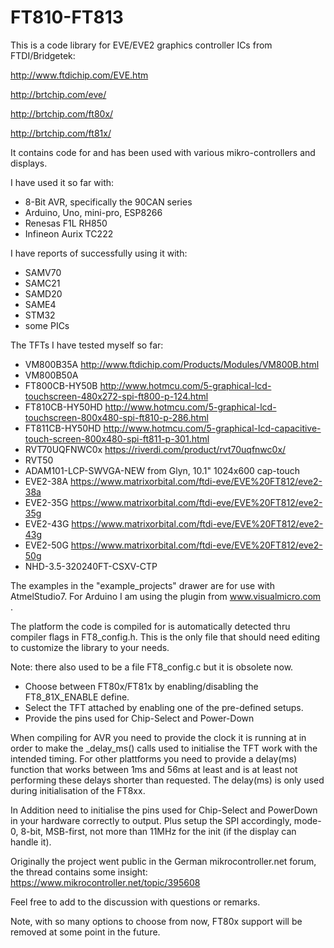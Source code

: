 # FT810-FT813
This is a code library for EVE/EVE2 graphics controller ICs from FTDI/Bridgetek:

http://www.ftdichip.com/EVE.htm

http://brtchip.com/eve/

http://brtchip.com/ft80x/

http://brtchip.com/ft81x/

It contains code for and has been used with various mikro-controllers and displays.

I have used it so far with:

- 8-Bit AVR, specifically the 90CAN series
- Arduino, Uno, mini-pro, ESP8266
- Renesas F1L RH850
- Infineon Aurix TC222

I have reports of successfully using it with:

- SAMV70
- SAMC21
- SAMD20
- SAME4
- STM32
- some PICs

The TFTs I have tested myself so far:

- VM800B35A http://www.ftdichip.com/Products/Modules/VM800B.html
- VM800B50A
- FT800CB-HY50B http://www.hotmcu.com/5-graphical-lcd-touchscreen-480x272-spi-ft800-p-124.html
- FT810CB-HY50HD http://www.hotmcu.com/5-graphical-lcd-touchscreen-800x480-spi-ft810-p-286.html
- FT811CB-HY50HD  http://www.hotmcu.com/5-graphical-lcd-capacitive-touch-screen-800x480-spi-ft811-p-301.html
- RVT70UQFNWC0x https://riverdi.com/product/rvt70uqfnwc0x/
- RVT50
- ADAM101-LCP-SWVGA-NEW from Glyn, 10.1" 1024x600 cap-touch
- EVE2-38A https://www.matrixorbital.com/ftdi-eve/EVE%20FT812/eve2-38a
- EVE2-35G https://www.matrixorbital.com/ftdi-eve/EVE%20FT812/eve2-35g
- EVE2-43G https://www.matrixorbital.com/ftdi-eve/EVE%20FT812/eve2-43g
- EVE2-50G https://www.matrixorbital.com/ftdi-eve/EVE%20FT812/eve2-50g
- NHD-3.5-320240FT-CSXV-CTP

The examples in the "example_projects" drawer are for use with AtmelStudio7. For Arduino I am using the plugin from www.visualmicro.com .

The platform the code is compiled for is automatically detected thru compiler flags in FT8_config.h. This is the only file that should need editing to customize the library to your needs.

Note: there also used to be a file FT8_config.c but it is obsolete now.

- Choose between FT80x/FT81x by enabling/disabling the FT8_81X_ENABLE define.
- Select the TFT attached by enabling one of the pre-defined setups.
- Provide the pins used for Chip-Select and Power-Down

When compiling for AVR you need to provide the clock it is running at in order to make the _delay_ms() calls used to initialise the TFT work with the intended timing.
For other plattforms you need to provide a delay(ms) function that works between 1ms and 56ms at least and is at least not performing these delays shorter than requested.
The delay(ms) is only used during initialisation of the FT8xx.

In Addition need to initialise the pins used for Chip-Select and PowerDown in your hardware correctly to output.
Plus setup the SPI accordingly, mode-0, 8-bit, MSB-first, not more than 11MHz for the init (if the display can handle it).

Originally the project went public in the German mikrocontroller.net forum, the thread contains some insight: https://www.mikrocontroller.net/topic/395608

Feel free to add to the discussion with questions or remarks.

Note, with so many options to choose from now, FT80x support will be removed at some point in the future.
